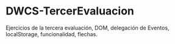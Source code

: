 # DWCS-TercerEvaluacion
Ejercicios de la tercera evaluación, DOM, delegación de Eventos, localStorage, funcionalidad, flechas.
